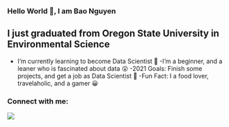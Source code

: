 ### Hello World 👋, I am Bao Nguyen
## I just graduated from Oregon State University in Environmental Science


- I’m currently learning to become Data Scientist 🌱
-I’m a beginner, and a leaner who is fascinated about data 😮
-2021 Goals: Finish some projects, and get a job as Data Scientist 🌻
-Fun Fact: I a food lover, travelaholic, and a gamer 😀

### Connect with me:
[<img src="{https://img.shields.io/badge/Facebook-1877F2?style=for-the-badge&logo=facebook&logoColor=white}" />](https://www.facebook.com/khanhbao861995/)

